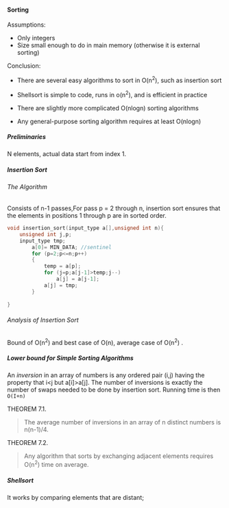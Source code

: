 #### Sorting

Assumptions: 

- Only integers
- Size small enough to do in main memory (otherwise it is external sorting)

Conclusion:

- There are several easy algorithms to sort in O(n<sup>2</sup>), such as insertion sort

- Shellsort is simple to code, runs in o(n<sup>2</sup>), and is efficient in practice
- There are slightly more complicated O(nlogn) sorting algorithms
- Any general-purpose sorting algorithm requires at least O(nlogn) 

##### Preliminaries

N elements, actual data start from index 1.

##### Insertion Sort

###### The Algorithm

Consists of n-1 passes,For pass p = 2 through n, insertion sort ensures that the elements in positions 1 through p are in sorted order.

```c
void insertion_sort(input_type a[],unsigned int n){
    unsigned int j,p;
    input_type tmp;
    	a[0]= MIN_DATA; //sentinel
    	for (p=2;p<=n;p++)
        {
            temp = a[p];
            for (j=p;a[j-1]>temp;j--)
                a[j] = a[j-1];
            a[j] = tmp;
        }
    
}
```

###### Analysis of Insertion Sort

Bound of O(n<sup>2</sup>) and best case of O(n), average case of O(n<sup>2</sup>) .

##### Lower bound for Simple Sorting Algorithms

An *inversion* in an array of numbers is any ordered pair (i,j) having the property that i<j but a[i]>a[j]. The number of inversions is exactly the number of swaps needed to be done by insertion sort. Running time is then `O(I+n)`

THEOREM 7.1.

> The average number of inversions in an array of n distinct numbers is n(n-1)/4.

THEOREM 7.2.

>Any algorithm that sorts by exchanging adjacent elements requires O(n<sup>2</sup>) time on average.

##### Shellsort

It works by comparing elements that are distant;